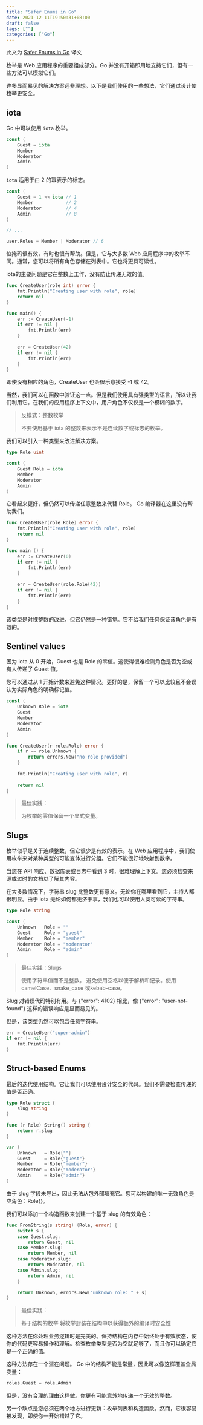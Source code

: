 ```yaml
---
title: "Safer Enums in Go"
date: 2021-12-11T19:50:31+08:00
draft: false
tags: [""]
categories: ["Go"]
---
```




此文为 [Safer Enums in Go](https://threedots.tech/post/safer-enums-in-go/) 译文

枚举是 Web 应用程序的重要组成部分。Go 并没有开箱即用地支持它们，但有一些方法可以模拟它们。

许多显而易见的解决方案远非理想。以下是我们使用的一些想法，它们通过设计使枚举更安全。

## iota

Go 中可以使用 `iota` 枚举。

```go
const (
	Guest = iota
	Member
	Moderator
	Admin
)
```



`iota` 适用于由 2 的幂表示的标志。

```go
const (
	Guest = 1 << iota // 1
	Member            // 2
	Moderator         // 4
	Admin             // 8
)

// ...

user.Roles = Member | Moderator // 6
```

位掩码很有效，有时也很有帮助。但是，它与大多数 Web 应用程序中的枚举不同。通常，您可以将所有角色存储在列表中。它也将更具可读性。



iota的主要问题是它在整数上工作，没有防止传递无效的值。

```go
func CreateUser(role int) error {
	fmt.Println("Creating user with role", role)
	return nil
}

func main() {
	err := CreateUser(-1)
	if err != nil {
		fmt.Println(err)
	}
	
	err = CreateUser(42)
	if err != nil {
		fmt.Println(err)
	}
}
```

即使没有相应的角色，CreateUser 也会很乐意接受 -1 或 42。



当然，我们可以在函数中验证这一点。但是我们使用具有强类型的语言，所以让我们利用它。在我们的应用程序上下文中，用户角色不仅仅是一个模糊的数字。

> 反模式：整数枚举 
>
> 不要使用基于 iota 的整数来表示不是连续数字或标志的枚举。

我们可以引入一种类型来改进解决方案。

```go
type Role uint

const (
	Guest Role = iota
	Member
	Moderator
	Admin
)
```

它看起来更好，但仍然可以传递任意整数来代替 Role。 Go 编译器在这里没有帮助我们。

```go
func CreateUser(role Role) error {
	fmt.Println("Creating user with role", role)
	return nil
}

func main () {
	err := CreateUser(0)
	if err != nil {
		fmt.Println(err)
	}
	
    err = CreateUser(role.Role(42))
    if err != nil {
        fmt.Println(err)
    }
}
```

该类型是对裸整数的改进，但它仍然是一种错觉。它不给我们任何保证该角色是有效的。



## Sentinel values

因为 iota 从 0 开始，Guest 也是 Role 的零值。这使得很难检测角色是否为空或有人传递了 Guest 值。

您可以通过从 1 开始计数来避免这种情况。更好的是，保留一个可以比较且不会误认为实际角色的明确标记值。

```go
const (
	Unknown Role = iota
	Guest
	Member
	Moderator
	Admin
)

func CreateUser(r role.Role) error {
	if r == role.Unknown {
		return errors.New("no role provided")
	}
	
	fmt.Println("Creating user with role", r)
	
	return nil
}
```



> 最佳实践： 
>
> 为枚举的零值保留一个显式变量。



## Slugs

枚举似乎是关于连续整数，但它很少是有效的表示。在 Web 应用程序中，我们使用枚举来对某种类型的可能变体进行分组。它们不能很好地映射到数字。

当您在 API 响应、数据库表或日志中看到 3 时，很难理解上下文。您必须检查来源或过时的文档以了解其内容。

在大多数情况下，字符串 slug 比整数更有意义。无论你在哪里看到它，主持人都很明显。由于 iota 无论如何都无济于事，我们也可以使用人类可读的字符串。

```go
type Role string

const (
	Unknown   Role = ""
	Guest     Role = "guest"
	Member    Role = "member"
	Moderator Role = "moderator"
	Admin     Role = "admin"
)
```



> 最佳实践：Slugs 
>
> 使用字符串值而不是整数。 避免使用空格以便于解析和记录。使用camelCase、snake_case 或kebab-case。

Slug 对错误代码特别有用。与 {"error": 4102} 相比，像 {"error": "user-not-found"} 这样的错误响应是显而易见的。

但是，该类型仍然可以包含任意字符串。

```go
err = CreateUser("super-admin")
if err != nil {
	fmt.Println(err)
}
```



## Struct-based Enums

最后的迭代使用结构。它让我们可以使用设计安全的代码。我们不需要检查传递的值是否正确。

```go
type Role struct {
	slug string
}

func (r Role) String() string {
	return r.slug
}

var (
	Unknown   = Role{""}
	Guest     = Role{"guest"}
	Member    = Role{"member"}
	Moderator = Role{"moderator"}
	Admin     = Role{"admin"}
)
```

由于 slug 字段未导出，因此无法从包外部填充它。您可以构建的唯一无效角色是空角色：Role{}。

我们可以添加一个构造函数来创建一个基于 slug 的有效角色：

```go
func FromString(s string) (Role, error) {
	switch s {
	case Guest.slug:
		return Guest, nil
	case Member.slug:
		return Member, nil
	case Moderator.slug:
		return Moderator, nil
	case Admin.slug:
		return Admin, nil
	}

	return Unknown, errors.New("unknown role: " + s)
}
```



> 最佳实践：
>
> 基于结构的枚举 将枚举封装在结构中以获得额外的编译时安全性

这种方法在你处理业务逻辑时是完美的。保持结构在内存中始终处于有效状态，使你的代码更容易操作和理解。检查枚举类型是否为空就足够了，而且你可以确定它是一个正确的值。

这种方法存在一个潜在问题。 Go 中的结构不能是常量，因此可以像这样覆盖全局变量：

```go
roles.Guest = role.Admin
```

但是，没有合理的理由这样做。你更有可能意外地传递一个无效的整数。

另一个缺点是您必须在两个地方进行更新：枚举列表和构造函数。然而，它很容易被发现，即使你一开始错过了它。
